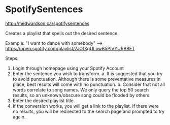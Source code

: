 # SpotifySentences
http://medwardson.ca/spotifysentences

Creates a playlist that spells out the desired sentence.

Example:
"I want to dance with somebody" --> https://open.spotify.com/playlist/7JOtXgULowB5PlVYURBBFT

Steps:
  1. Login through homepage using your Spotify Account
  2. Enter the sentence you wish to transform.
    a. It is suggested that you try to avoid punctuation. Although there is
       some preventative measures in place, best results will come with no
       punctuation.
    b. Consider that not all words correlate to song names. We only query the top
       50 search results, so an unknown/obscure song could be flooded by others.
  3. Enter the desired playlist title.
  4. If the conversion works, you will get a link to the playlist. If there were no results, you
     will be redirected to the search page and prompted to try again.
